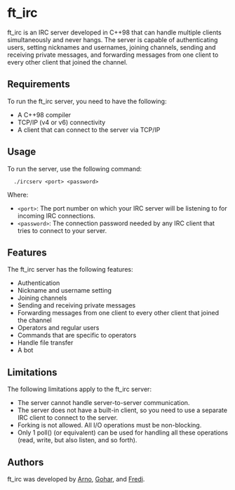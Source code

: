 # ft_irc

ft_irc is an IRC server developed in C++98 that can handle multiple clients simultaneously and never hangs. The server is capable of authenticating users, setting nicknames and usernames, joining channels, sending and receiving private messages, and forwarding messages from one client to every other client that joined the channel.
## Requirements

To run the ft_irc server, you need to have the following:

- A C++98 compiler
- TCP/IP (v4 or v6) connectivity
- A client that can connect to the server via TCP/IP

## Usage

To run the server, use the following command:

```
  ./ircserv <port> <password>
```

Where:

- `<port>`: The port number on which your IRC server will be listening to for incoming IRC connections.
- `<password>`: The connection password needed by any IRC client that tries to connect to your server.

## Features

The ft_irc server has the following features:

- Authentication
- Nickname and username setting
- Joining channels
- Sending and receiving private messages
- Forwarding messages from one client to every other client that joined the channel
- Operators and regular users
- Commands that are specific to operators
- Handle file transfer
- A bot

## Limitations

The following limitations apply to the ft_irc server:

- The server cannot handle server-to-server communication.
- The server does not have a built-in client, so you need to use a separate IRC client to connect to the server.
- Forking is not allowed. All I/O operations must be non-blocking.
- Only 1 poll() (or equivalent) can be used for handling all these operations (read, write, but also listen, and so forth).

## Authors

ft_irc was developed by [Arno](https://github.com/AF200), [Gohar](https://github.com/goharalisiddiqui), and [Fredi](https://github.com/Fredi-B).
